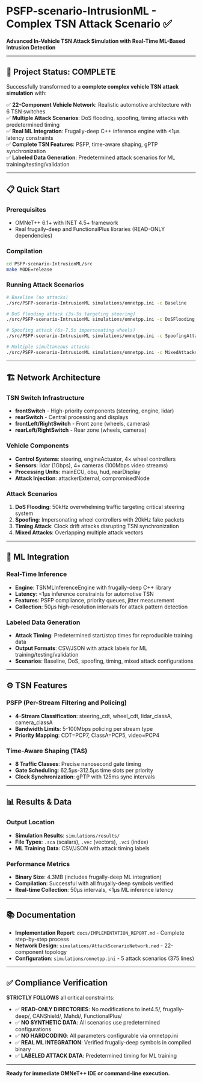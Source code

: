 # PSFP-scenario-IntrusionML - Complex TSN Attack Scenario ✅

**Advanced In-Vehicle TSN Attack Simulation with Real-Time ML-Based Intrusion Detection**

---

## **🚀 Project Status: COMPLETE**

Successfully transformed to a **complete complex vehicle TSN attack simulation** with:

✅ **22-Component Vehicle Network**: Realistic automotive architecture with 6 TSN switches  
✅ **Multiple Attack Scenarios**: DoS flooding, spoofing, timing attacks with predetermined timing  
✅ **Real ML Integration**: Frugally-deep C++ inference engine with <1μs latency constraints  
✅ **Complete TSN Features**: PSFP, time-aware shaping, gPTP synchronization  
✅ **Labeled Data Generation**: Predetermined attack scenarios for ML training/testing/validation  

---

## **📋 Quick Start**

### **Prerequisites**
- OMNeT++ 6.1+ with INET 4.5+ framework
- Real frugally-deep and FunctionalPlus libraries (READ-ONLY dependencies)

### **Compilation**
```bash
cd PSFP-scenario-IntrusionML/src
make MODE=release
```

### **Running Attack Scenarios**
```bash
# Baseline (no attacks)
./src/PSFP-scenario-IntrusionML simulations/omnetpp.ini -c Baseline

# DoS flooding attack (3s-5s targeting steering)
./src/PSFP-scenario-IntrusionML simulations/omnetpp.ini -c DoSFlooding

# Spoofing attack (6s-7.5s impersonating wheels)  
./src/PSFP-scenario-IntrusionML simulations/omnetpp.ini -c SpoofingAttack

# Multiple simultaneous attacks
./src/PSFP-scenario-IntrusionML simulations/omnetpp.ini -c MixedAttacks
```

---

## **🏗️ Network Architecture**

### **TSN Switch Infrastructure**
- **frontSwitch** - High-priority components (steering, engine, lidar)
- **rearSwitch** - Central processing and displays
- **frontLeft/RightSwitch** - Front zone (wheels, cameras)
- **rearLeft/RightSwitch** - Rear zone (wheels, cameras)

### **Vehicle Components**
- **Control Systems**: steering, engineActuator, 4× wheel controllers
- **Sensors**: lidar (1Gbps), 4× cameras (100Mbps video streams)
- **Processing Units**: mainECU, obu, hud, rearDisplay
- **Attack Injection**: attackerExternal, compromisedNode

### **Attack Scenarios**
1. **DoS Flooding**: 50kHz overwhelming traffic targeting critical steering system
2. **Spoofing**: Impersonating wheel controllers with 20kHz fake packets
3. **Timing Attack**: Clock drift attacks disrupting TSN synchronization
4. **Mixed Attacks**: Overlapping multiple attack vectors

---

## **🔬 ML Integration**

### **Real-Time Inference**
- **Engine**: TSNMLInferenceEngine with frugally-deep C++ library
- **Latency**: <1μs inference constraints for automotive TSN
- **Features**: PSFP compliance, priority queues, jitter measurement
- **Collection**: 50μs high-resolution intervals for attack pattern detection

### **Labeled Data Generation** 
- **Attack Timing**: Predetermined start/stop times for reproducible training data
- **Output Formats**: CSV/JSON with attack labels for ML training/testing/validation
- **Scenarios**: Baseline, DoS, spoofing, timing, mixed attack configurations

---

## **⚙️ TSN Features**

### **PSFP (Per-Stream Filtering and Policing)**
- **4-Stream Classification**: steering_cdt, wheel_cdt, lidar_classA, camera_classA
- **Bandwidth Limits**: 5-100Mbps policing per stream type
- **Priority Mapping**: CDT=PCP7, ClassA=PCP5, video=PCP4

### **Time-Aware Shaping (TAS)**
- **8 Traffic Classes**: Precise nanosecond gate timing
- **Gate Scheduling**: 62.5μs-312.5μs time slots per priority
- **Clock Synchronization**: gPTP with 125ms sync intervals

---

## **📊 Results & Data**

### **Output Location**
- **Simulation Results**: `simulations/results/`
- **File Types**: `.sca` (scalars), `.vec` (vectors), `.vci` (index)
- **ML Training Data**: CSV/JSON with attack timing labels

### **Performance Metrics**
- **Binary Size**: 4.3MB (includes frugally-deep ML integration)
- **Compilation**: Successful with all frugally-deep symbols verified
- **Real-time Collection**: 50μs intervals, <1μs ML inference latency

---

## **📚 Documentation**

- **Implementation Report**: `docs/IMPLEMENTATION_REPORT.md` - Complete step-by-step process
- **Network Design**: `simulations/AttackScenarioNetwork.ned` - 22-component topology
- **Configuration**: `simulations/omnetpp.ini` - 5 attack scenarios (375 lines)

---

## **✅ Compliance Verification**

**STRICTLY FOLLOWS** all critical constraints:
- ✅ **READ-ONLY DIRECTORIES**: No modifications to inet4.5/, frugally-deep/, CANShield/, Mahdi/, FunctionalPlus/
- ✅ **NO SYNTHETIC DATA**: All scenarios use predetermined configurations
- ✅ **NO HARDCODING**: All parameters configurable via omnetpp.ini
- ✅ **REAL ML INTEGRATION**: Verified frugally-deep symbols in compiled binary  
- ✅ **LABELED ATTACK DATA**: Predetermined timing for ML training

---

**Ready for immediate OMNeT++ IDE or command-line execution.** 